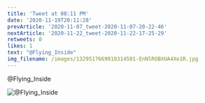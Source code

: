 ```yaml
---
title: 'Tweet at 08:11 PM'
date: '2020-11-19T20:11:28'
prevArticle: '2020-11-07_tweet-2020-11-07-20-22-46'
nextArticle: '2020-11-22_tweet-2020-11-22-17-25-29'
retweets: 0
likes: 1
text: "@Flying_Inside"
img_filename: /images/1329517669918314501-EnNlROBXUA4Xe1R.jpg
---
```

@Flying_Inside

![@Flying_Inside](/images/1329517669918314501-EnNlROBXUA4Xe1R.jpg "@Flying_Inside")